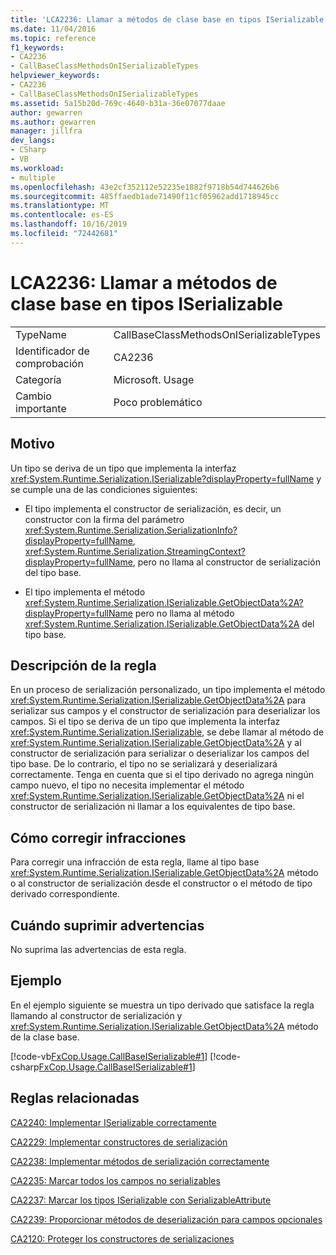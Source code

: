 ```yaml
---
title: 'LCA2236: Llamar a métodos de clase base en tipos ISerializable'
ms.date: 11/04/2016
ms.topic: reference
f1_keywords:
- CA2236
- CallBaseClassMethodsOnISerializableTypes
helpviewer_keywords:
- CA2236
- CallBaseClassMethodsOnISerializableTypes
ms.assetid: 5a15b20d-769c-4640-b31a-36e07077daae
author: gewarren
ms.author: gewarren
manager: jillfra
dev_langs:
- CSharp
- VB
ms.workload:
- multiple
ms.openlocfilehash: 43e2cf352112e52235e1882f9718b54d744626b6
ms.sourcegitcommit: 485ffaedb1ade71490f11cf05962add1718945cc
ms.translationtype: MT
ms.contentlocale: es-ES
ms.lasthandoff: 10/16/2019
ms.locfileid: "72442681"
---
```

# <a name="ca2236-call-base-class-methods-on-iserializable-types"></a>LCA2236: Llamar a métodos de clase base en tipos ISerializable

|||
|-|-|
|TypeName|CallBaseClassMethodsOnISerializableTypes|
|Identificador de comprobación|CA2236|
|Categoría|Microsoft. Usage|
|Cambio importante|Poco problemático|

## <a name="cause"></a>Motivo
Un tipo se deriva de un tipo que implementa la interfaz <xref:System.Runtime.Serialization.ISerializable?displayProperty=fullName> y se cumple una de las condiciones siguientes:

- El tipo implementa el constructor de serialización, es decir, un constructor con la firma del parámetro <xref:System.Runtime.Serialization.SerializationInfo?displayProperty=fullName>, <xref:System.Runtime.Serialization.StreamingContext?displayProperty=fullName>, pero no llama al constructor de serialización del tipo base.

- El tipo implementa el método <xref:System.Runtime.Serialization.ISerializable.GetObjectData%2A?displayProperty=fullName> pero no llama al método <xref:System.Runtime.Serialization.ISerializable.GetObjectData%2A> del tipo base.

## <a name="rule-description"></a>Descripción de la regla
En un proceso de serialización personalizado, un tipo implementa el método <xref:System.Runtime.Serialization.ISerializable.GetObjectData%2A> para serializar sus campos y el constructor de serialización para deserializar los campos. Si el tipo se deriva de un tipo que implementa la interfaz <xref:System.Runtime.Serialization.ISerializable>, se debe llamar al método de <xref:System.Runtime.Serialization.ISerializable.GetObjectData%2A> y al constructor de serialización para serializar o deserializar los campos del tipo base. De lo contrario, el tipo no se serializará y deserializará correctamente. Tenga en cuenta que si el tipo derivado no agrega ningún campo nuevo, el tipo no necesita implementar el método <xref:System.Runtime.Serialization.ISerializable.GetObjectData%2A> ni el constructor de serialización ni llamar a los equivalentes de tipo base.

## <a name="how-to-fix-violations"></a>Cómo corregir infracciones
Para corregir una infracción de esta regla, llame al tipo base <xref:System.Runtime.Serialization.ISerializable.GetObjectData%2A> método o al constructor de serialización desde el constructor o el método de tipo derivado correspondiente.

## <a name="when-to-suppress-warnings"></a>Cuándo suprimir advertencias
No suprima las advertencias de esta regla.

## <a name="example"></a>Ejemplo
En el ejemplo siguiente se muestra un tipo derivado que satisface la regla llamando al constructor de serialización y <xref:System.Runtime.Serialization.ISerializable.GetObjectData%2A> método de la clase base.

[!code-vb[FxCop.Usage.CallBaseISerializable#1](../code-quality/codesnippet/VisualBasic/ca2236-call-base-class-methods-on-iserializable-types_1.vb)]
[!code-csharp[FxCop.Usage.CallBaseISerializable#1](../code-quality/codesnippet/CSharp/ca2236-call-base-class-methods-on-iserializable-types_1.cs)]

## <a name="related-rules"></a>Reglas relacionadas
[CA2240: Implementar ISerializable correctamente](../code-quality/ca2240.md)

[CA2229: Implementar constructores de serialización](../code-quality/ca2229.md)

[CA2238: Implementar métodos de serialización correctamente](../code-quality/ca2238.md)

[CA2235: Marcar todos los campos no serializables](../code-quality/ca2235.md)

[CA2237: Marcar los tipos ISerializable con SerializableAttribute](../code-quality/ca2237.md)

[CA2239: Proporcionar métodos de deserialización para campos opcionales](../code-quality/ca2239.md)

[CA2120: Proteger los constructores de serializaciones](../code-quality/ca2120.md)
